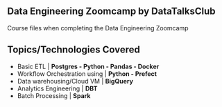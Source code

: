 ## Data Engineering Zoomcamp by DataTalksClub
Course files when completing the Data Engineering Zoomcamp

## Topics/Technologies Covered
- Basic ETL | **Postgres - Python - Pandas - Docker**
- Workflow Orchestration using | **Python - Prefect**
- Data warehousing/Cloud VM | **BigQuery**
- Analytics Engineering | **DBT**
- Batch Processing | **Spark**
